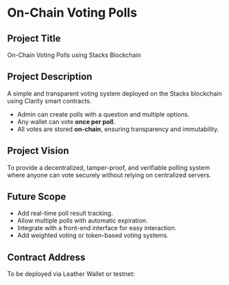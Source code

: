 # On-Chain Voting Polls

## Project Title
On-Chain Voting Polls using Stacks Blockchain

## Project Description
A simple and transparent voting system deployed on the Stacks blockchain using Clarity smart contracts.  
- Admin can create polls with a question and multiple options.  
- Any wallet can vote **once per poll**.  
- All votes are stored **on-chain**, ensuring transparency and immutability.  

## Project Vision
To provide a decentralized, tamper-proof, and verifiable polling system where anyone can vote securely without relying on centralized servers.  

## Future Scope
- Add real-time poll result tracking.  
- Allow multiple polls with automatic expiration.  
- Integrate with a front-end interface for easy interaction.  
- Add weighted voting or token-based voting systems.  

## Contract Address
To be deployed via Leather Wallet or testnet:  
